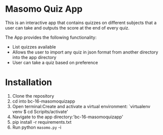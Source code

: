 # Masomo Quiz App
 
This is an interactive app that contains quizzes on different subjects that a user can take and outputs the score at the end of every quiz.

The App provides the following functionality:

*  List quizzes available
*  Allows the user to import any quiz in json format from another directory into the app directory
*  User can take a quiz based on preference


# Installation

1. Clone the repository
2. cd into bc-16-masomoquizapp
3. Open terminal:Create and activate a virtual environment: `virtualenv venv $ cd Scripits/activate'
4. Navigate to the app directory:'bc-16-masomoquizapp'
5. pip install -r requirements.txt
6. Run python `masomo.py` -i
